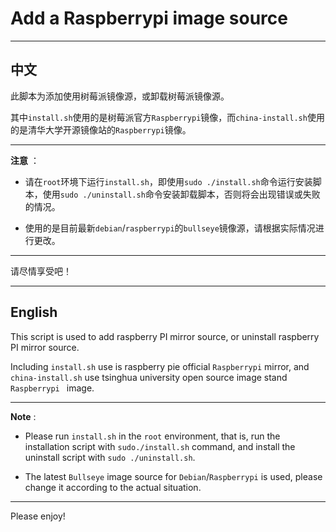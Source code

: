 # Add a Raspberrypi image source

-----

## 中文

此脚本为添加使用树莓派镜像源，或卸载树莓派镜像源。    

其中`install.sh`使用的是树莓派官方`Raspberrypi`镜像，而`china-install.sh`使用的是清华大学开源镜像站的`Raspberrypi`镜像。    

-----

**注意** ：

- 请在`root`环境下运行`install.sh`，即使用`sudo ./install.sh`命令运行安装脚本，使用`sudo ./uninstall.sh`命令安装卸载脚本，否则将会出现错误或失败的情况。    

- 使用的是目前最新`debian`/`raspberrypi`的`bullseye`镜像源，请根据实际情况进行更改。    

-----

请尽情享受吧！    

-----

## English

This script is used to add raspberry PI mirror source, or uninstall raspberry PI mirror source.

Including ` install.sh ` use is raspberry pie official ` Raspberrypi ` mirror, and ` china-install.sh` use tsinghua university open source image stand `Raspberrypi ` image.    

-----

**Note** : 

- Please run `install.sh` in the `root` environment, that is, run the installation script with `sudo./install.sh` command, and install the uninstall script with `sudo ./uninstall.sh`.

- The latest `Bullseye` image source for `Debian`/`Raspberrypi` is used, please change it according to the actual situation.

-----

Please enjoy!
